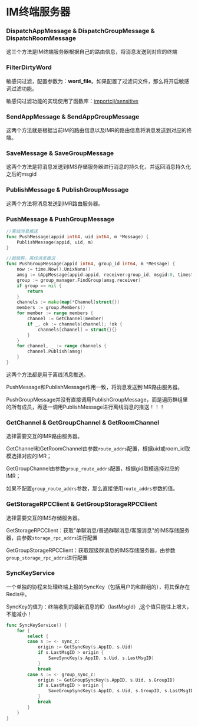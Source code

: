 # IM终端服务器

### DispatchAppMessage & DispatchGroupMessage & DispatchRoomMessage

这三个方法是IM终端服务器根据自己的路由信息，将消息发送到对应的终端

### FilterDirtyWord

敏感词过滤，配置参数为：**word_file**。如果配置了过滤词文件，那么将开启敏感词过滤功能。

敏感词过滤功能的实现使用了函数库：[importcjj/sensitive](https://github.com/importcjj/sensitive)

### SendAppMessage & SendAppGroupMessage

这两个方法就是根据当前IM的路由信息以及IMR的路由信息将消息发送到对应的终端。

### SaveMessage & SaveGroupMessage

这两个方法是将消息发送到IMS存储服务器进行消息的持久化，并返回消息持久化之后的msgid

### PublishMessage & PublishGroupMessage

这两个方法将消息发送到IMR路由服务器。

### PushMessage & PushGroupMessage

```go
//离线消息推送
func PushMessage(appid int64, uid int64, m *Message) {
	PublishMessage(appid, uid, m)
}
```

```go
//超级群，离线消息推送
func PushGroupMessage(appid int64, group_id int64, m *Message) {
	now := time.Now().UnixNano()
	amsg := &AppMessage{appid:appid, receiver:group_id, msgid:0, timestamp:now, msg:m}
	group := group_manager.FindGroup(amsg.receiver)
	if group == nil {
		return
	}
	channels := make(map[*Channel]struct{})
	members := group.Members()
	for member := range members {
		channel := GetChannel(member)
		if _, ok := channels[channel]; !ok {
			channels[channel] = struct{}{}
		}
	}
	for channel, _ := range channels {
		channel.Publish(amsg)
	}
}
```

这两个方法都是用于离线消息推送。

PushMessage和PublishMessage作用一致，将消息发送到IMR路由服务器。

PushGroupMessage并没有直接调用PublishGroupMessage，而是遍历群组里的所有成员，再逐一调用PublishMessage进行离线消息的推送！！！

### GetChannel & GetGroupChannel & GetRoomChannel

选择需要交互的IMR路由服务器。

GetChannel和GetRoomChannel由参数`route_addrs`配置，根据uid或room_id取模选择对应的IMR；

GetGroupChannel由参数`group_route_addrs`配置，根据gid取模选择对应的IMR；

如果不配置`group_route_addrs`参数，那么直接使用`route_addrs`参数的值。

### GetStorageRPCClient & GetGroupStorageRPCClient

选择需要交互的IMS存储服务器。

GetStorageRPCClient：获取"单聊消息/普通群聊消息/客服消息"的IMS存储服务器，由参数`storage_rpc_addrs`进行配置

GetGroupStorageRPCClient：获取超级群消息的IMS存储服务器，由参数`group_storage_rpc_addrs`进行配置

### SyncKeyService

一个单独的协程来处理终端上报的SyncKey（包括用户的和群组的），将其保存在Redis中。

SyncKey的值为：终端收到的最新消息的ID（lastMsgId）,这个值只能往上增大，不能减小！

```go
func SyncKeyService() {
	for {
		select {
		case s := <- sync_c:
			origin := GetSyncKey(s.AppID, s.Uid)
			if s.LastMsgID > origin {
				SaveSyncKey(s.AppID, s.Uid, s.LastMsgID)
			}
			break
		case s := <- group_sync_c:
			origin := GetGroupSyncKey(s.AppID, s.Uid, s.GroupID)
			if s.LastMsgID > origin {
				SaveGroupSyncKey(s.AppID, s.Uid, s.GroupID, s.LastMsgID)
			}
			break
		}
	}
}
```
